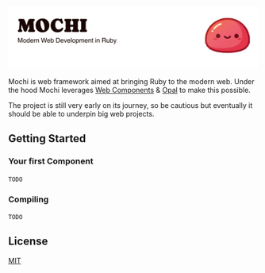 <p align="center">
  <picture>
    <source media="(prefers-color-scheme: dark)" srcset="https://github.com/yampug/mochi/blob/main/github/assets/banner_dark.png?raw=true">
    <source media="(prefers-color-scheme: light)" srcset="https://github.com/yampug/mochi/blob/main/github/assets/banner_light.png?raw=true">
    <img alt="Mochi Banner" src="https://github.com/yampug/mochi/blob/main/github/assets/banner_light.png?raw=true">
  </picture>
</p>

Mochi is web framework aimed at bringing Ruby to the modern web.
Under the hood Mochi leverages [Web Components](https://developer.mozilla.org/en-US/docs/Web/API/Web_components)
& [Opal](https://opalrb.com/) to make this possible.

The project is still very early on its journey, so be cautious but eventually it should be able to underpin big web projects.

## Getting Started

### Your first Component
`TODO`

### Compiling 
`TODO`

## License

[MIT](LICENSE.md)
